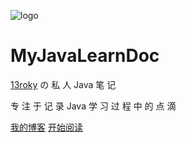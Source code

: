 <!-- docsify封面 -->


<!-- <img width="160px" style="border-radius:50%" bor src="https://i.vgy.me/GPooJT.png"> -->
![logo](https://i.vgy.me/GPooJT.png)

# **MyJavaLearnDoc**
[13roky](https://github.com/13roky) の 私 人 Java 笔 记

专 注 于 记 录 Java 学 习 过 程 中 的 点 滴

[我的博客](http://cnblog.bqcloud.tk)
[开始阅读](#README)
